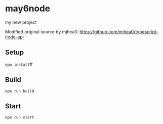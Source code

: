 # may6node

my new project

Modified original source by mjhea0: https://github.com/mjhea0/typescript-node-api

## Setup











`npm install`ff












## Build







`npm run build`





## Start

`npm run start`


